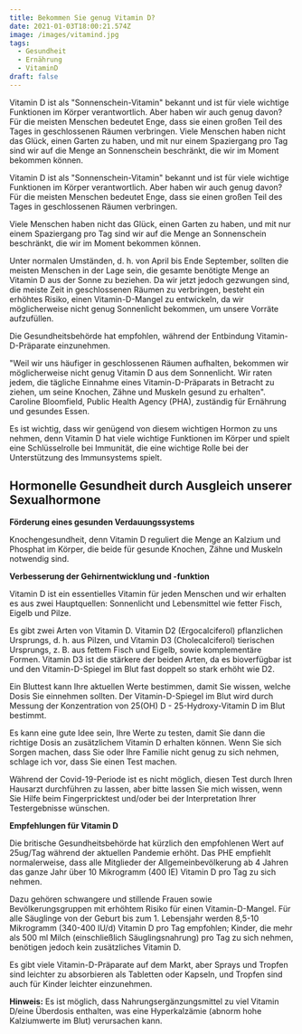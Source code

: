 ```yaml
---
title: Bekommen Sie genug Vitamin D?
date: 2021-01-03T18:00:21.574Z
image: /images/vitamind.jpg
tags:
  - Gesundheit
  - Ernährung
  - VitaminD
draft: false
---
```

Vitamin D ist als "Sonnenschein-Vitamin" bekannt und ist für viele wichtige Funktionen im Körper verantwortlich. Aber haben wir auch genug davon?
Für die meisten Menschen bedeutet Enge, dass sie einen großen Teil des Tages in geschlossenen Räumen verbringen. Viele Menschen haben nicht das Glück, einen Garten zu haben, und mit nur einem Spaziergang pro Tag sind wir auf die Menge an Sonnenschein beschränkt, die wir im Moment bekommen können. 

<!-- excerpt -->

Vitamin D ist als "Sonnenschein-Vitamin" bekannt und ist für viele wichtige Funktionen im Körper verantwortlich. Aber haben wir auch genug davon?
Für die meisten Menschen bedeutet Enge, dass sie einen großen Teil des Tages in geschlossenen Räumen verbringen. 

Viele Menschen haben nicht das Glück, einen Garten zu haben, und mit nur einem Spaziergang pro Tag sind wir auf die Menge an Sonnenschein beschränkt, die wir im Moment bekommen können. 


Unter normalen Umständen, d. h. von April bis Ende September, sollten die meisten Menschen in der Lage sein, die gesamte benötigte Menge an Vitamin D aus der Sonne zu beziehen. Da wir jetzt jedoch gezwungen sind, die meiste Zeit in geschlossenen Räumen zu verbringen, besteht ein erhöhtes Risiko, einen Vitamin-D-Mangel zu entwickeln, da wir möglicherweise nicht genug Sonnenlicht bekommen, um unsere Vorräte aufzufüllen. 

Die Gesundheitsbehörde hat empfohlen, während der Entbindung Vitamin-D-Präparate einzunehmen.


"Weil wir uns häufiger in geschlossenen Räumen aufhalten, bekommen wir möglicherweise nicht genug Vitamin D aus dem Sonnenlicht. Wir raten jedem, die tägliche Einnahme eines Vitamin-D-Präparats in Betracht zu ziehen, um seine Knochen, Zähne und Muskeln gesund zu erhalten". Caroline Bloomfield, Public Health Agency (PHA), zuständig für Ernährung und gesundes Essen.


Es ist wichtig, dass wir genügend von diesem wichtigen Hormon zu uns nehmen, denn Vitamin D hat viele wichtige Funktionen im Körper und spielt eine Schlüsselrolle bei Immunität, die eine wichtige Rolle bei der Unterstützung des Immunsystems spielt. 


## Hormonelle Gesundheit durch Ausgleich unserer Sexualhormone 

**Förderung eines gesunden Verdauungssystems**

Knochengesundheit, denn Vitamin D reguliert die Menge an Kalzium und Phosphat im Körper, die beide für gesunde Knochen, Zähne und Muskeln notwendig sind.

**Verbesserung der Gehirnentwicklung und -funktion** 

Vitamin D ist ein essentielles Vitamin für jeden Menschen und wir erhalten es aus zwei Hauptquellen: Sonnenlicht und Lebensmittel wie fetter Fisch, Eigelb und Pilze. 

Es gibt zwei Arten von Vitamin D. Vitamin D2 (Ergocalciferol) pflanzlichen Ursprungs, d. h. aus Pilzen, und Vitamin D3 (Cholecalciferol) tierischen Ursprungs, z. B. aus fettem Fisch und Eigelb, sowie komplementäre Formen. Vitamin D3 ist die stärkere der beiden Arten, da es bioverfügbar ist und den Vitamin-D-Spiegel im Blut fast doppelt so stark erhöht wie D2.

Ein Bluttest kann Ihre aktuellen Werte bestimmen, damit Sie wissen, welche Dosis Sie einnehmen sollten. Der Vitamin-D-Spiegel im Blut wird durch Messung der Konzentration von 25(OH) D - 25-Hydroxy-Vitamin D im Blut bestimmt.

Es kann eine gute Idee sein, Ihre Werte zu testen, damit Sie dann die richtige Dosis an zusätzlichem Vitamin D erhalten können. Wenn Sie sich Sorgen machen, dass Sie oder Ihre Familie nicht genug zu sich nehmen, schlage ich vor, dass Sie einen Test machen. 

Während der Covid-19-Periode ist es nicht möglich, diesen Test durch Ihren Hausarzt durchführen zu lassen, aber bitte lassen Sie mich wissen, wenn Sie Hilfe beim Fingerpricktest und/oder bei der Interpretation Ihrer Testergebnisse wünschen.

**Empfehlungen für Vitamin D**

Die britische Gesundheitsbehörde hat kürzlich den empfohlenen Wert auf 25ug/Tag während der aktuellen Pandemie erhöht. Das PHE empfiehlt normalerweise, dass alle Mitglieder der Allgemeinbevölkerung ab 4 Jahren das ganze Jahr über 10 Mikrogramm (400 IE) Vitamin D pro Tag zu sich nehmen. 

Dazu gehören schwangere und stillende Frauen sowie Bevölkerungsgruppen mit erhöhtem Risiko für einen Vitamin-D-Mangel. Für alle Säuglinge von der Geburt bis zum 1. Lebensjahr werden 8,5-10 Mikrogramm (340-400 IU/d) Vitamin D pro Tag empfohlen; Kinder, die mehr als 500 ml Milch (einschließlich Säuglingsnahrung) pro Tag zu sich nehmen, benötigen jedoch kein zusätzliches Vitamin D.


Es gibt viele Vitamin-D-Präparate auf dem Markt, aber Sprays und Tropfen sind leichter zu absorbieren als Tabletten oder Kapseln, und Tropfen sind auch für Kinder leichter einzunehmen.


**Hinweis:**
Es ist möglich, dass Nahrungsergänzungsmittel zu viel Vitamin D/eine Überdosis enthalten, was eine Hyperkalzämie (abnorm hohe Kalziumwerte im Blut) verursachen kann.